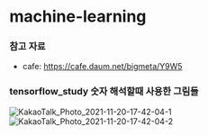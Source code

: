 # machine-learning


### 참고 자료
- cafe: https://cafe.daum.net/bigmeta/Y9W5


### tensorflow_study 숫자 해석할때 사용한 그림들
![KakaoTalk_Photo_2021-11-20-17-42-04-1](https://user-images.githubusercontent.com/89058117/142720195-0079319f-6f34-4901-a1e2-fe3c92cb1a30.png)
![KakaoTalk_Photo_2021-11-20-17-42-04-2](https://user-images.githubusercontent.com/89058117/142720201-eb842e06-d700-4636-8f4e-2ddbee95c357.png)
